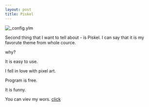 ```yaml
---
layout: post
title: Piskel
---
```



![_config.ylm](http://80.lv/wp-content/uploads/2015/07/piskel_logo_xsSocialImage_facebook.jpg)



Second thing that I want to tell about - is Piskel.
I can say that it is my favorute theme from whole cource. 



why?



It is easy to use.



I fell in love with pixel art.



Program is free.



It is funny.



You can viev my wors.
[click](http://www.piskelapp.com/user/5427595105533952)
